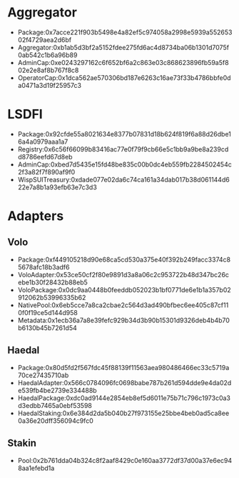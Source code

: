 # Aggregator

-   Package:0x7acce221f903b5498e4a82ef5c974058a2998e5939a55265302f4729aea2d6bf
-   Aggregator:0xb1ab5d3bf2a5152fdee275fd6ac4d8734ba06b1301d7075f0ab542c1b6a96b89
-   AdminCap:0xe0243297162c6f652bf6a2c863e03c868623896fb59a5f802e2e8af8b767f8c8
-   OperatorCap:0x1dca562ae570306bd187e6263c16ae73f33b4786bbfe0da0471a3d19f25957c3

# LSDFI

-   Package:0x92cfde55a8021634e8377b07831d18b624f819f6a88d26dbe16a4a0979aaa1a7
-   Registry:0x6c56f66099b83416ac77e0f79f9cb66e5c1bb9a9be8a239cdd8786eefd67d8eb
-   AdminCap:0xbed7d5435e15fd48be835c00b0dc4eb559fb2284502454c2f3a82f7f890af9f0
-   WispSUITreasury:0xdade077e02da6c74ca161a34dab017b38d061144d622e7a8b1a93efb63e7c3d3

# Adapters

## Volo

-   Package:0xf449105218d90e68ca5cd530a375e40f392b249facc3374c85678afc18b3adf6
-   VoloAdapter:0x53ce50cf2f80e9891d3a8a06c2c953722b48d347bc26cebe1b30f28432b88eb5
-   VoloPackage:0x0dc9aa0448b0feeddb052023b1bf0771de6e1b1a357b02912062b53996335b62
-   NativePool:0x6eb5cce7a8ca2cbae2c564d3ad490bfbec6ee405c87cf110f0f19ce5d144d958
-   Metadata:0x1ecb36a7a8e39fefc929b34d3b90b15301d9326deb4b4b70b6130b45b7261d54

## Haedal

-   Package:0x80d5fd2f567fdc45f88139f11563aea980486466ec33c5719a70ce27435710ab
-   HaedalAdapter:0x566c0784096fc0698babe787b261d594dde9e4da02de539fb4be2739e334488b
-   HaedalPackage:0xdc0ad9144e2854eb8ef5d6011e75b71c796c1973c0a3d3edbb7465a0ebf53598
-   HaedalStaking:0x6e384d2da5b040b27f973155e25bbe4beb0ad5ca8ee0a36e20dff356094c9fc0

## Stakin

-   Pool:0x2b761dda04b324c8f2aaf8429c0e160aa3772df37d00a37e6ec948aa1efebd1a
